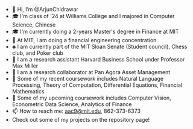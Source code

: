 - 👋 Hi, I’m @ArjunChidrawar
- 🎓 I'm class of '24 at Williams College and I majored in Computer Science, Chinese
- 🎓 I'm currently doing a 2-years Master's degree in Finance at MIT
- 👀 At MIT, I am doing a financial engineering concentration
- ♣️ I am currently part of the MIT Sloan Senate (Student council), Chess club, and Poker club
- 🔬 I am a research assistant Harvard Business School under Professor Max Miller
- 🔬 I am a research collaborator at Pan Agora Asset Management
- 🌱 Some of my recent coursework includes Natural Language Processing, Theory of Computation, Differential Equations, Financial Mathematics
- 🌱 Some of my upcoming coursework includes Computer Vision, Econometric Data Science, Analytics of Finance
- 📫 How to reach me: aac9@mit.edu, 862-373-6373
- Check out some of my projects on the repository page!

<!---
ArjunChidrawar/ArjunChidrawar is a ✨ special ✨ repository because its `README.md` (this file) appears on your GitHub profile.
You can click the Preview link to take a look at your changes.
--->
